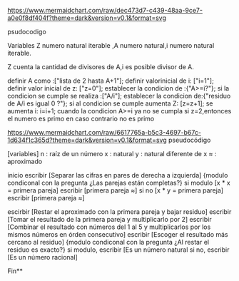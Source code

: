 
https://www.mermaidchart.com/raw/dec473d7-c439-48aa-9ce7-a0e0f8df404f?theme=dark&version=v0.1&format=svg

psudocodigo

Variables Z numero natural iterable ,A  numero natural,i numero natural iterable.

Z cuenta la cantidad de divisores de A,i es posible divisor de A.

definir A como :["lista de 2 hasta  A+1"];
definir valorinicial de i:  ["i=1"];
definir valor inicial de z:  ["z=0"];
establecer la condicion de :{"A>=i?"};
si la condicion se cumple se realiza :["A/i"];
establecer la condicion de:{"residuo de A/i es igual 0 ?"};
si al condicion se cumple aumenta Z:  [z=z+1];
se aumenta i: i=i+1;
cuando la condicion A>=i ya no se cumpla si z=2,entonces el numero es primo en caso contrario no es primo

https://www.mermaidchart.com/raw/6617765a-b5c3-4697-b67c-1d634f1c365d?theme=dark&version=v0.1&format=svg
pseudocódigo

[variables] n : raíz de un número x : natural y : natural diferente de x ≈ : aproximado

inicio escribir [Separar las cifras en pares de derecha a izquierda] {modulo condiconal con la pregunta ¿Las parejas están completas?} si modulo [x * x = primera pareja] escribir [primera pareja ≈] si no [x * y = primera pareja] escribir [primera pareja ≈]

escirbir [Restar el aproximado con la primera pareja y bajar residuo] escribir [Tomar el resultado de la primera pareja y multiplicarlo por 2] escribir [Combinar el resultado con números del 1 al 5 y multiplicarlos por los mismos números en órden consecutivo] escribir [Escoger el resultado más cercano al residuo] {modulo condiconal con la pregunta ¿Al restar el residuo es exacto?} si modulo, escribir [Es un número natural si no, escribir [Es un número racional]

Fin**
